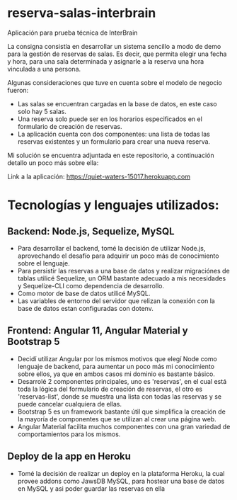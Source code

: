# reserva-salas-interbrain

Aplicación para prueba técnica de InterBrain

La consigna consistía en desarrollar un sistema sencillo a modo de demo para la gestión de reservas de salas. Es decir, que permita elegir una fecha y hora, para una sala determinada y asignarle a la reserva una hora vinculada a una persona. 

Algunas consideraciones que tuve en cuenta sobre el modelo de negocio fueron:
- Las salas se encuentran cargadas en la base de datos, en este caso solo hay 5 salas.
- Una reserva solo puede ser en los horarios especificados en el formulario de creación de reservas.
- La aplicación cuenta con dos componentes: una lista de todas las reservas existentes y un formulario para crear una nueva reserva.

Mi solución se encuentra adjuntada en este repositorio, a continuación detallo un poco más sobre ella:

Link a la aplicación: https://quiet-waters-15017.herokuapp.com

# Tecnologías y lenguajes utilizados:

## Backend: Node.js, Sequelize, MySQL

- Para desarrollar el backend, tomé la decisión de utilizar Node.js, aprovechando el desafío para adquirir un poco más de conocimiento sobre el lenguaje. 
- Para persistir las reservas a una base de datos y realizar migraciónes de tablas utilicé Sequelize, un ORM bastante adecuado a mis necesidades y Sequelize-CLI como dependencia de desarrollo.
- Como motor de base de datos utilicé MySQL.
- Las variables de entorno del servidor que relizan la conexión con la base de datos estan configuradas con dotenv.

## Frontend: Angular 11, Angular Material y Bootstrap 5

- Decidí utilizar Angular por los mismos motivos que elegí Node como lenguaje de backend, para aumentar un poco más mi conocimiento sobre ellos, ya que en ambos casos mi dominio es bastante básico.
- Desarrolé 2 componentes principales, uno es 'reservas', en el cual está toda la lógica del formulario de creación de reservas, el otro es 'reservas-list', donde se muestra una lista con todas las reservas y se puede cancelar cualquiera de ellas. 
- Bootstrap 5 es un framework bastante útil que simplifica la creación de la mayoría de componentes que se utilizan al crear una página web.
- Angular Material facilita muchos componentes con una gran variedad de comportamientos para los mismos.

## Deploy de la app en Heroku

- Tomé la decisión de realizar un deploy en la plataforma Heroku, la cual provee addons como JawsDB MySQL, para hostear una base de datos en MySQL y asi poder guardar las reservas en ella
